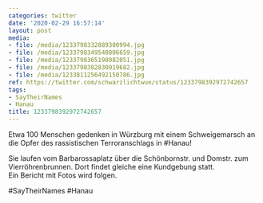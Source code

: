 ```yaml
---
categories: twitter
date: '2020-02-29 16:57:14'
layout: post
media:
- file: /media/1233798332889300994.jpg
- file: /media/1233798349540806659.jpg
- file: /media/1233798365198082051.jpg
- file: /media/1233798382830919682.jpg
- file: /media/1233811256492150786.jpg
ref: https://twitter.com/schwarzlichtwue/status/1233798392972742657
tags:
- SayTheirNames
- Hanau
title: 1233798392972742657
---
```

Etwa 100 Menschen gedenken in Würzburg mit einem Schweigemarsch an die Opfer des rassistischen Terroranschlags  in #Hanau!



Sie laufen vom Barbarossaplatz über die Schönbornstr. und Domstr. zum Vierröhrenbrunnen. Dort findet gleiche eine Kundgebung statt.  
Ein Bericht mit Fotos wird folgen. 



#SayTheirNames #Hanau  